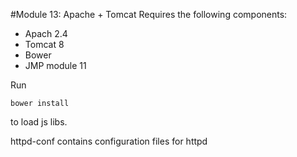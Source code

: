 #Module 13: Apache + Tomcat
Requires the following components:
* Apach 2.4
* Tomcat 8
* Bower
* JMP module 11

Run <pre><code>bower install</code></pre> to load js libs.

httpd-conf contains configuration files for httpd
